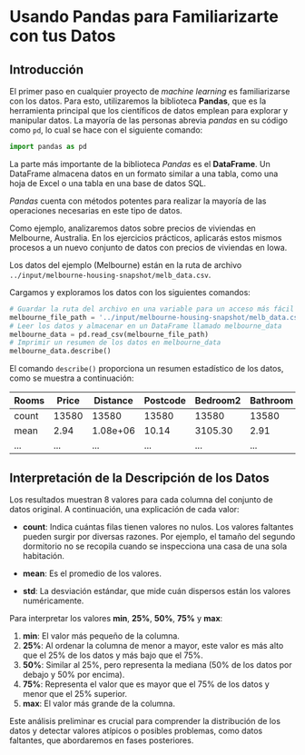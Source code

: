 
# Usando Pandas para Familiarizarte con tus Datos

## Introducción

El primer paso en cualquier proyecto de *machine learning* es familiarizarse con los datos. Para esto, utilizaremos la biblioteca **Pandas**, que es la herramienta principal que los científicos de datos emplean para explorar y manipular datos. La mayoría de las personas abrevia *pandas* en su código como `pd`, lo cual se hace con el siguiente comando:

```python
import pandas as pd
```

La parte más importante de la biblioteca *Pandas* es el **DataFrame**. Un DataFrame almacena datos en un formato similar a una tabla, como una hoja de Excel o una tabla en una base de datos SQL.

*Pandas* cuenta con métodos potentes para realizar la mayoría de las operaciones necesarias en este tipo de datos.

Como ejemplo, analizaremos datos sobre precios de viviendas en Melbourne, Australia. En los ejercicios prácticos, aplicarás estos mismos procesos a un nuevo conjunto de datos con precios de viviendas en Iowa.

Los datos del ejemplo (Melbourne) están en la ruta de archivo `../input/melbourne-housing-snapshot/melb_data.csv`.

Cargamos y exploramos los datos con los siguientes comandos:

```python
# Guardar la ruta del archivo en una variable para un acceso más fácil
melbourne_file_path = '../input/melbourne-housing-snapshot/melb_data.csv'
# Leer los datos y almacenar en un DataFrame llamado melbourne_data
melbourne_data = pd.read_csv(melbourne_file_path)
# Imprimir un resumen de los datos en melbourne_data
melbourne_data.describe()
```

El comando `describe()` proporciona un resumen estadístico de los datos, como se muestra a continuación:

| Rooms | Price | Distance | Postcode | Bedroom2 | Bathroom | Car | Landsize | BuildingArea | YearBuilt | Latitude | Longitude | Propertycount |
|-------|-------|----------|----------|----------|----------|-----|----------|--------------|-----------|----------|-----------|---------------|
| count | 13580 | 13580    | 13580    | 13580    | 13580    | 13518| 13580    | 7130         | 8205      | 13580    | 13580     | 13580         |
| mean  | 2.94  | 1.08e+06 | 10.14    | 3105.30  | 2.91     | 1.53 | 1.61     | 558.42       | 151.97    | 1964.68  | -37.81    | 7454.42       |
| ...   | ...   | ...      | ...      | ...      | ...      | ... | ...      | ...          | ...       | ...      | ...       | ...           |

## Interpretación de la Descripción de los Datos

Los resultados muestran 8 valores para cada columna del conjunto de datos original. A continuación, una explicación de cada valor:

- **count**: Indica cuántas filas tienen valores no nulos. Los valores faltantes pueden surgir por diversas razones. Por ejemplo, el tamaño del segundo dormitorio no se recopila cuando se inspecciona una casa de una sola habitación.

- **mean**: Es el promedio de los valores.

- **std**: La desviación estándar, que mide cuán dispersos están los valores numéricamente.

Para interpretar los valores **min**, **25%**, **50%**, **75%** y **max**:

1. **min**: El valor más pequeño de la columna.
2. **25%**: Al ordenar la columna de menor a mayor, este valor es más alto que el 25% de los datos y más bajo que el 75%.
3. **50%**: Similar al 25%, pero representa la mediana (50% de los datos por debajo y 50% por encima).
4. **75%**: Representa el valor que es mayor que el 75% de los datos y menor que el 25% superior.
5. **max**: El valor más grande de la columna.

Este análisis preliminar es crucial para comprender la distribución de los datos y detectar valores atípicos o posibles problemas, como datos faltantes, que abordaremos en fases posteriores.
